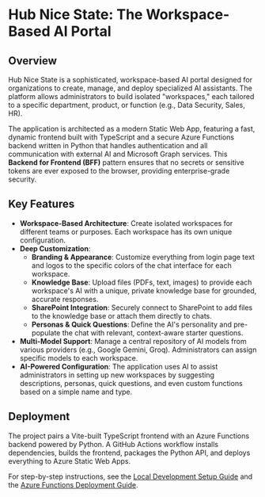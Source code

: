 # Hub Nice State: The Workspace-Based AI Portal

## Overview

Hub Nice State is a sophisticated, workspace-based AI portal designed for organizations to create, manage, and deploy specialized AI assistants. The platform allows administrators to build isolated "workspaces," each tailored to a specific department, product, or function (e.g., Data Security, Sales, HR).

The application is architected as a modern Static Web App, featuring a fast, dynamic frontend built with TypeScript and a secure Azure Functions backend written in Python that handles authentication and all communication with external AI and Microsoft Graph services. This **Backend for Frontend (BFF)** pattern ensures that no secrets or sensitive tokens are ever exposed to the browser, providing enterprise-grade security.

## Key Features

- **Workspace-Based Architecture**: Create isolated workspaces for different teams or purposes. Each workspace has its own unique configuration.
- **Deep Customization**:
    - **Branding & Appearance**: Customize everything from login page text and logos to the specific colors of the chat interface for each workspace.
    - **Knowledge Base**: Upload files (PDFs, text, images) to provide each workspace's AI with a unique, private knowledge base for grounded, accurate responses.
    - **SharePoint Integration**: Securely connect to SharePoint to add files to the knowledge base or attach them directly to chats.
    - **Personas & Quick Questions**: Define the AI's personality and pre-populate the chat with relevant, context-aware starter questions.
- **Multi-Model Support**: Manage a central repository of AI models from various providers (e.g., Google Gemini, Groq). Administrators can assign specific models to each workspace.
- **AI-Powered Configuration**: The application uses AI to assist administrators in setting up new workspaces by suggesting descriptions, personas, quick questions, and even custom functions based on a simple name and type.

## Deployment

The project pairs a Vite-built TypeScript frontend with an Azure Functions backend powered by Python. A GitHub Actions workflow installs dependencies, builds the frontend, packages the Python API, and deploys everything to Azure Static Web Apps.

For step-by-step instructions, see the [Local Development Setup Guide](./howtosetup.md) and the [Azure Functions Deployment Guide](./api/getting_started.md).
